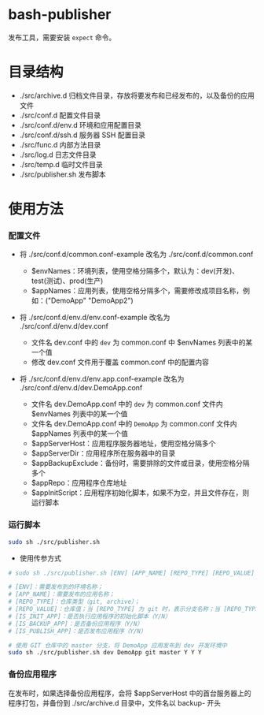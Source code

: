 # bash-publisher

发布工具，需要安装 `expect` 命令。

# 目录结构

- ./src/archive.d 归档文件目录，存放将要发布和已经发布的，以及备份的应用文件
- ./src/conf.d 配置文件目录
- ./src/conf.d/env.d 环境和应用配置目录
- ./src/conf.d/ssh.d 服务器 SSH 配置目录
- ./src/func.d 内部方法目录
- ./src/log.d 日志文件目录
- ./src/temp.d 临时文件目录
- ./src/publisher.sh 发布脚本

# 使用方法

### 配置文件

- 将 ./src/conf.d/common.conf-example 改名为 ./src/conf.d/common.conf
    - $envNames：环境列表，使用空格分隔多个，默认为：dev(开发)、test(测试)、prod(生产)
    - $appNames：应用列表，使用空格分隔多个，需要修改成项目名称，例如：("DemoApp" "DemoApp2")

- 将 ./src/conf.d/env.d/env.conf-example 改名为 ./src/conf.d/env.d/dev.conf
    - 文件名 dev.conf 中的 `dev` 为 common.conf 中 $envNames 列表中的某一个值
    - 修改 dev.conf 文件用于覆盖 common.conf 中的配置内容

- 将 ./src/conf.d/env.d/env.app.conf-example 改名为 ./src/conf.d/env.d/dev.DemoApp.conf
    - 文件名 dev.DemoApp.conf 中的 `dev` 为 common.conf 文件内 $envNames 列表中的某一个值
    - 文件名 dev.DemoApp.conf 中的 `DemoApp` 为 common.conf 文件内 $appNames 列表中的某一个值
    - $appServerHost：应用程序服务器地址，使用空格分隔多个
    - $appServerDir：应用程序所在服务器中的目录
    - $appBackupExclude：备份时，需要排除的文件或目录，使用空格分隔多个
    - $appRepo：应用程序仓库地址
    - $appInitScript：应用程序初始化脚本，如果不为空，并且文件存在，则运行脚本

### 运行脚本

```bash
sudo sh ./src/publisher.sh
```

- 使用传参方式

```bash
# sudo sh ./src/publisher.sh [ENV] [APP_NAME] [REPO_TYPE] [REPO_VALUE] [IS_INIT_APP] [IS_BACKUP_APP] [IS_PUBLISH_APP]

# [ENV]：需要发布到的环境名称；
# [APP_NAME]：需要发布的应用名称；
# [REPO_TYPE]：仓库类型（git, archive）；
# [REPO_VALUE]：仓库值；当 [REPO_TYPE] 为 git 时，表示分支名称；当 [REPO_TYPE] 为 archive 时，表示归档文件路径（*.tar.gz）；
# [IS_INIT_APP]：是否执行应用程序的初始化脚本（Y/N）
# [IS_BACKUP_APP]：是否备份应用程序（Y/N）
# [IS_PUBLISH_APP]：是否发布应用程序（Y/N）

# 使用 GIT 仓库中的 master 分支，将 DemoApp 应用发布到 dev 开发环境中
sudo sh ./src/publisher.sh dev DemoApp git master Y Y Y
```

### 备份应用程序

在发布时，如果选择备份应用程序，会将 $appServerHost 中的首台服务器上的程序打包，并备份到 ./src/archive.d 目录中，文件名以 backup- 开头
